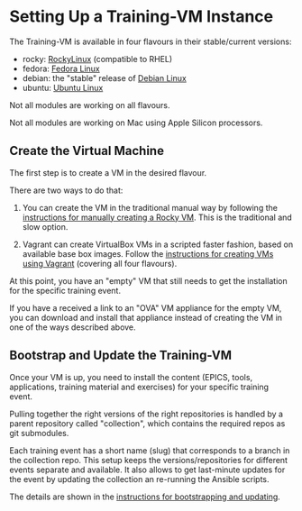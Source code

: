 # Setting Up a Training-VM Instance

The Training-VM is available in four flavours in their stable/current versions:
- rocky: [RockyLinux](https://rockylinux.org/) (compatible to RHEL)
- fedora: [Fedora Linux](https://fedoraproject.org/)
- debian: the "stable" release of [Debian Linux](https://www.debian.org/)
- ubuntu: [Ubuntu Linux](https://ubuntu.com/)

Not all modules are working on all flavours.

Not all modules are working on Mac using Apple Silicon processors.

## Create the Virtual Machine

The first step is to create a VM in the desired flavour.

There are two ways to do that:

1. You can create the VM in the traditional manual way
   by following the
   [instructions for manually creating a Rocky VM](creating-vm-from-scratch.md).
   This is the traditional and slow option.

2. Vagrant can create VirtualBox VMs in a scripted faster fashion,
   based on available base box images.
   Follow the
   [instructions for creating VMs using Vagrant](creating-vm-using-vagrant.md)
   (covering all four flavours).

At this point, you have an "empty" VM
that still needs to get the installation for the specific training event.

If you have a received a link to an "OVA" VM appliance for the empty VM,
you can download and install that appliance
instead of creating the VM in one of the ways described above.

## Bootstrap and Update the Training-VM

Once your VM is up,
you need to install the content
(EPICS, tools, applications, training material and exercises)
for your specific training event.

Pulling together the right versions of the right repositories
is handled by a parent repository called "collection",
which contains the required repos as git submodules.

Each training event has a short name (slug)
that corresponds to a branch in the collection repo.
This setup keeps the versions/repositories for different events
separate and available.
It also allows to get last-minute updates for the event
by updating the collection an re-running the Ansible scripts.

The details are shown in the
[instructions for bootstrapping and updating](bootstrap-update-vm.md).
